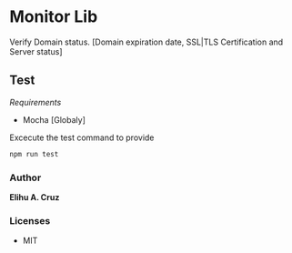 # Monitor Lib

Verify Domain status. [Domain expiration date, SSL|TLS Certification and Server status]

## Test
_Requirements_

* Mocha [Globaly]

Excecute the test command to provide 

```bash
npm run test
```

### Author

**Elihu A. Cruz**

### Licenses

* MIT
